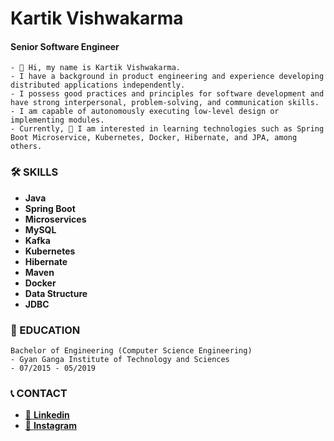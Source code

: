 # Kartik Vishwakarma

#### Senior Software Engineer

```text
- 👋 Hi, my name is Kartik Vishwakarma. 
- I have a background in product engineering and experience developing distributed applications independently. 
- I possess good practices and principles for software development and have strong interpersonal, problem-solving, and communication skills. 
- I am capable of autonomously executing low-level design or implementing modules. 
- Currently, 👀 I am interested in learning technologies such as Spring Boot Microservice, Kubernetes, Docker, Hibernate, and JPA, among others.
```

### 🛠️ SKILLS

* **Java**
* **Spring Boot**
* **Microservices**
* **MySQL**
* **Kafka**
* **Kubernetes**
* **Hibernate**
* **Maven**
* **Docker**
* **Data Structure**
* **JDBC**

### 🏢 EDUCATION

```text
Bachelor of Engineering (Computer Science Engineering)
- Gyan Ganga Institute of Technology and Sciences
- 07/2015 - 05/2019
```

### 📞 CONTACT

* [📎 **Linkedin**](https://www.linkedin.com/in/Kartik-vishwakarma-in/)
* [📎 **Instagram**](https://www.instagram.com/karthik.vishwakarma_/)
